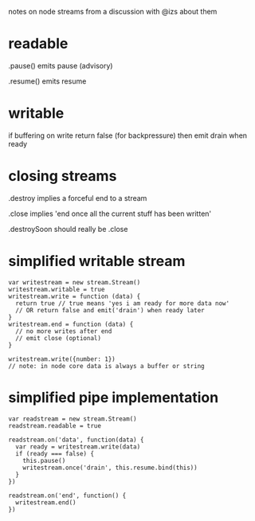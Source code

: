 notes on node streams from a discussion with @izs about them

# readable

.pause() emits pause (advisory)

.resume() emits resume

# writable

if buffering on write return false (for backpressure)
then emit drain when ready

# closing streams

.destroy implies a forceful end to a stream

.close implies 'end once all the current stuff has been written'

.destroySoon should really be .close

# simplified writable stream

    var writestream = new stream.Stream()
    writestream.writable = true
    writestream.write = function (data) {
      return true // true means 'yes i am ready for more data now'
      // OR return false and emit('drain') when ready later
    }
    writestream.end = function (data) {
      // no more writes after end
      // emit close (optional)
    }
    
    writestream.write({number: 1})
    // note: in node core data is always a buffer or string
    

# simplified pipe implementation

    var readstream = new stream.Stream()
    readstream.readable = true
    
    readstream.on('data', function(data) {
      var ready = writestream.write(data)
      if (ready === false) {
        this.pause()
        writestream.once('drain', this.resume.bind(this))
      }
    })
    
    readstream.on('end', function() {
      writestream.end()
    })

